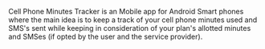 Cell Phone Minutes Tracker is an Mobile app for Android Smart phones where the main idea is to keep a track of your cell phone minutes used and SMS's sent while keeping in consideration of your plan's allotted minutes and SMSes (if opted by the user and the service provider).